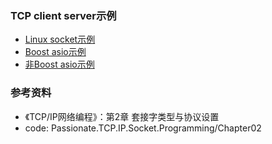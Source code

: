 ### TCP client server示例

- [Linux socket示例](linux)
- [Boost asio示例](boost)
- [非Boost asio示例](asio)

### 参考资料

- 《TCP/IP网络编程》：第2章 套接字类型与协议设置
- code: Passionate.TCP.IP.Socket.Programming/Chapter02

